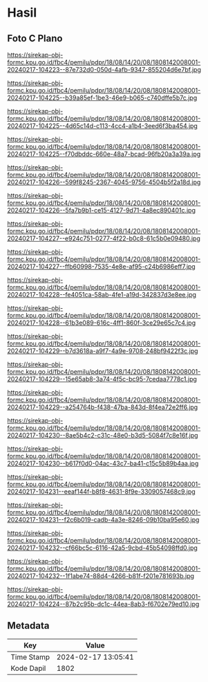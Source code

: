 # Hasil

## Foto C Plano

https://sirekap-obj-formc.kpu.go.id/fbc4/pemilu/pdpr/18/08/14/20/08/1808142008001-20240217-104223--87e732d0-050d-4afb-9347-855204d6e7bf.jpg

https://sirekap-obj-formc.kpu.go.id/fbc4/pemilu/pdpr/18/08/14/20/08/1808142008001-20240217-104225--b39a85ef-1be3-46e9-b065-c740dffe5b7c.jpg

https://sirekap-obj-formc.kpu.go.id/fbc4/pemilu/pdpr/18/08/14/20/08/1808142008001-20240217-104225--4d65c14d-c113-4cc4-a1b4-3eed6f3ba454.jpg

https://sirekap-obj-formc.kpu.go.id/fbc4/pemilu/pdpr/18/08/14/20/08/1808142008001-20240217-104225--f70dbddc-660e-48a7-bcad-96fb20a3a39a.jpg

https://sirekap-obj-formc.kpu.go.id/fbc4/pemilu/pdpr/18/08/14/20/08/1808142008001-20240217-104226--599f8245-2367-4045-9756-4504b5f2a18d.jpg

https://sirekap-obj-formc.kpu.go.id/fbc4/pemilu/pdpr/18/08/14/20/08/1808142008001-20240217-104226--5fa7b9b1-ce15-4127-9d71-4a8ec890401c.jpg

https://sirekap-obj-formc.kpu.go.id/fbc4/pemilu/pdpr/18/08/14/20/08/1808142008001-20240217-104227--e924c751-0277-4f22-b0c8-61c5b0e09480.jpg

https://sirekap-obj-formc.kpu.go.id/fbc4/pemilu/pdpr/18/08/14/20/08/1808142008001-20240217-104227--ffb60998-7535-4e8e-af95-c24b6986eff7.jpg

https://sirekap-obj-formc.kpu.go.id/fbc4/pemilu/pdpr/18/08/14/20/08/1808142008001-20240217-104228--fe4051ca-58ab-4fe1-a19d-342837d3e8ee.jpg

https://sirekap-obj-formc.kpu.go.id/fbc4/pemilu/pdpr/18/08/14/20/08/1808142008001-20240217-104228--61b3e089-616c-4ff1-860f-3ce29e65c7c4.jpg

https://sirekap-obj-formc.kpu.go.id/fbc4/pemilu/pdpr/18/08/14/20/08/1808142008001-20240217-104229--b7d3618a-a9f7-4a9e-9708-248bf9422f3c.jpg

https://sirekap-obj-formc.kpu.go.id/fbc4/pemilu/pdpr/18/08/14/20/08/1808142008001-20240217-104229--15e65ab8-3a74-4f5c-bc95-7cedaa7778c1.jpg

https://sirekap-obj-formc.kpu.go.id/fbc4/pemilu/pdpr/18/08/14/20/08/1808142008001-20240217-104229--a254764b-f438-47ba-843d-8f4ea72e2ff6.jpg

https://sirekap-obj-formc.kpu.go.id/fbc4/pemilu/pdpr/18/08/14/20/08/1808142008001-20240217-104230--8ae5b4c2-c31c-48e0-b3d5-5084f7c8e16f.jpg

https://sirekap-obj-formc.kpu.go.id/fbc4/pemilu/pdpr/18/08/14/20/08/1808142008001-20240217-104230--b617f0d0-04ac-43c7-ba41-c15c5b89b4aa.jpg

https://sirekap-obj-formc.kpu.go.id/fbc4/pemilu/pdpr/18/08/14/20/08/1808142008001-20240217-104231--eeaf144f-b8f8-4631-8f9e-3309057468c9.jpg

https://sirekap-obj-formc.kpu.go.id/fbc4/pemilu/pdpr/18/08/14/20/08/1808142008001-20240217-104231--f2c6b019-cadb-4a3e-8246-09b10ba95e60.jpg

https://sirekap-obj-formc.kpu.go.id/fbc4/pemilu/pdpr/18/08/14/20/08/1808142008001-20240217-104232--cf66bc5c-6116-42a5-9cbd-45b54098ffd0.jpg

https://sirekap-obj-formc.kpu.go.id/fbc4/pemilu/pdpr/18/08/14/20/08/1808142008001-20240217-104232--1f1abe74-88d4-4266-b81f-f201e781693b.jpg

https://sirekap-obj-formc.kpu.go.id/fbc4/pemilu/pdpr/18/08/14/20/08/1808142008001-20240217-104224--87b2c95b-dc1c-44ea-8ab3-f6702e79ed10.jpg


## Metadata

| Key        | Value               |
| ---------- | ------------------- |
| Time Stamp | 2024-02-17 13:05:41 |
| Kode Dapil | 1802                |




